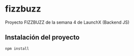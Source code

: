 # fizzbuzz
Proyecto FIZZBUZZ de la semana 4 de LaunchX (Backend JS)

## Instalación del proyecto
```
npm install
```
